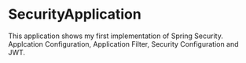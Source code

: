 # SecurityApplication
This application shows my first implementation of Spring Security. Applcation Configuration, Application Filter, Security Configuration and JWT.

